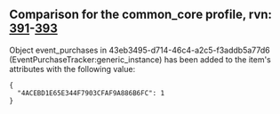 ## Comparison for the common_core profile, rvn: [391](https://github.com/PRO100KatYT/FortniteProfileRevisions/tree/main/profiles/common_core/391%20common_core.json)-[393](https://github.com/PRO100KatYT/FortniteProfileRevisions/tree/main/profiles/common_core/393%20common_core.json)

Object event_purchases in 43eb3495-d714-46c4-a2c5-f3addb5a77d6 (EventPurchaseTracker:generic_instance) has been added to the item's attributes with the following value:

```
{
  "4ACEBD1E65E344F7903CFAF9A886B6FC": 1
}
```

<br><br>
